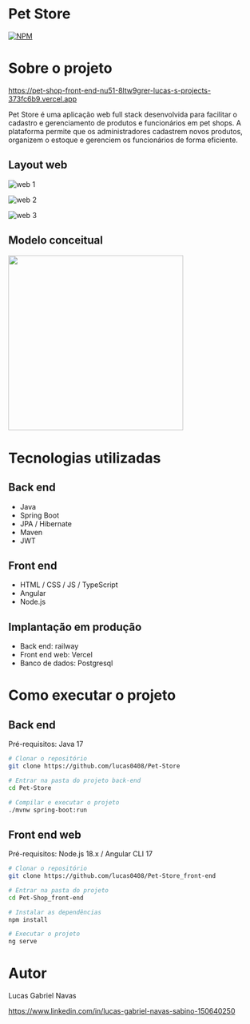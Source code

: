# Pet Store
[![NPM](https://img.shields.io/npm/l/react)](https://github.com/lucas0408/Pet-Store_front-end/blob/main/LICENSE) 

# Sobre o projeto

https://pet-shop-front-end-nu51-8ltw9grer-lucas-s-projects-373fc6b9.vercel.app

Pet Store é uma aplicação web full stack desenvolvida para facilitar o cadastro e gerenciamento de produtos e funcionários em pet shops. A plataforma permite que os administradores cadastrem novos produtos, organizem o estoque e gerenciem os funcionários de forma eficiente.

## Layout web
![web 1](https://github.com/user-attachments/assets/a265b082-f884-4747-a24c-a8e9249aa57a)

![web 2](https://github.com/user-attachments/assets/4f0166ab-4f89-4296-b466-ee0a37ec5cef)

![web 3](https://github.com/user-attachments/assets/5979ea22-6ed1-4ed3-8938-62dd9d25c1d1)

## Modelo conceitual
<img src="https://github.com/user-attachments/assets/71e564cd-0543-4d72-8ca5-dc85b44969bd" width="350">

# Tecnologias utilizadas
## Back end
- Java
- Spring Boot
- JPA / Hibernate
- Maven
- JWT
## Front end
- HTML / CSS / JS / TypeScript
- Angular
- Node.js
## Implantação em produção
- Back end: railway
- Front end web: Vercel
- Banco de dados: Postgresql

# Como executar o projeto

## Back end
Pré-requisitos: Java 17

```bash
# Clonar o repositório
git clone https://github.com/lucas0408/Pet-Store

# Entrar na pasta do projeto back-end
cd Pet-Store

# Compilar e executar o projeto
./mvnw spring-boot:run
```

## Front end web
Pré-requisitos: Node.js 18.x / Angular CLI 17

```bash
# Clonar o repositório
git clone https://github.com/lucas0408/Pet-Store_front-end

# Entrar na pasta do projeto
cd Pet-Shop_front-end

# Instalar as dependências
npm install

# Executar o projeto
ng serve
```

# Autor

Lucas Gabriel Navas

https://www.linkedin.com/in/lucas-gabriel-navas-sabino-150640250
